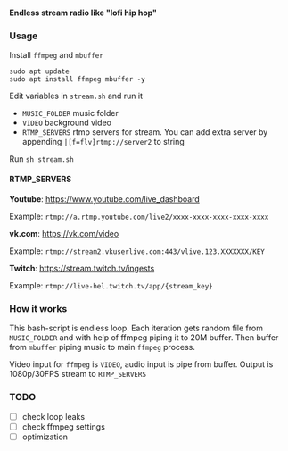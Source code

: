#### Endless stream radio like "lofi hip hop"

### Usage

Install `ffmpeg` and `mbuffer`

```
sudo apt update
sudo apt install ffmpeg mbuffer -y
```

Edit variables in `stream.sh` and run it

- `MUSIC_FOLDER` music folder
- `VIDEO` background video
- `RTMP_SERVERS` rtmp servers for stream. You can add extra server by appending `|[f=flv]rtmp://server2` to string

Run `sh stream.sh`

#### RTMP_SERVERS

**Youtube**: https://www.youtube.com/live_dashboard

Example: `rtmp://a.rtmp.youtube.com/live2/xxxx-xxxx-xxxx-xxxx-xxxx`

**vk.com**: https://vk.com/video

Example: `rtmp://stream2.vkuserlive.com:443/vlive.123.XXXXXXX/KEY`

**Twitch**: https://stream.twitch.tv/ingests

Example: `rtmp://live-hel.twitch.tv/app/{stream_key}`

### How it works

This bash-script is endless loop. Each iteration gets random file from `MUSIC_FOLDER` and with help of ffmpeg piping it to 20M buffer. Then buffer from `mbuffer` piping music to main `ffmpeg` process.

Video input for `ffmpeg` is `VIDEO`, audio input is pipe from buffer. Output is 1080p/30FPS stream to `RTMP_SERVERS`

### TODO
- [ ] check loop leaks
- [ ] check ffmpeg settings
- [ ] optimization
